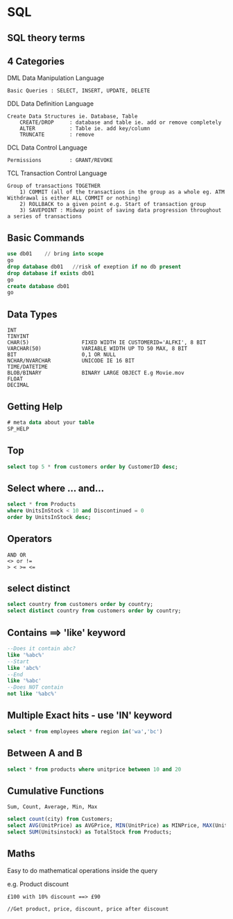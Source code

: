 # SQL

## SQL theory terms

## 4 Categories

DML Data Manipulation Language

    Basic Queries : SELECT, INSERT, UPDATE, DELETE

DDL Data Definition Language

    Create Data Structures ie. Database, Table
        CREATE/DROP     : database and table ie. add or remove completely
        ALTER           : Table ie. add key/column
        TRUNCATE        : remove

DCL Data Control Language

    Permissions         : GRANT/REVOKE

TCL Transaction Control Language

    Group of transactions TOGETHER
        1) COMMIT (all of the transactions in the group as a whole eg. ATM Withdrawal is either ALL COMMIT or nothing)
        2) ROLLBACK to a given point e.g. Start of transaction group
        3) SAVEPOINT : Midway point of saving data progression throughout a series of transactions

## Basic Commands

```sql
use db01    // bring into scope
go
drop database db01   //risk of exeption if no db present
drop database if exists db01
go
create database db01
go
```

## Data Types

    INT
    TINYINT
    CHAR(5)                 FIXED WIDTH IE CUSTOMERID='ALFKI', 8 BIT
    VARCHAR(50)             VARIABLE WIDTH UP TO 50 MAX, 8 BIT
    BIT                     0,1 OR NULL
    NCHAR/NVARCHAR          UNICODE IE 16 BIT
    TIME/DATETIME
    BLOB/BINARY             BINARY LARGE OBJECT E.g Movie.mov
    FLOAT
    DECIMAL

## Getting Help

```sql
# meta data about your table
SP_HELP
```

## Top

```sql
select top 5 * from customers order by CustomerID desc;
```

## Select where ... and...

```sql
select * from Products
where UnitsInStock < 10 and Discontinued = 0
order by UnitsInStock desc;
```

## Operators

    AND OR
    <> or !=
    > < >= <=

## select distinct

```sql
select country from customers order by country;
select distinct country from customers order by country;
```

## Contains ==> 'like' keyword

```sql
--Does it contain abc?
like '%abc%'
--Start
like 'abc%'
--End
like '%abc'
--Does NOT contain
not like '%abc%'
```

## Multiple Exact hits - use 'IN' keyword

```sql
select * from employees where region in('wa','bc')
```

## Between A and B

```sql
select * from products where unitprice between 10 and 20
```

## Cumulative Functions

    Sum, Count, Average, Min, Max

```sql
select count(city) from Customers;
select AVG(UnitPrice) as AVGPrice, MIN(UnitPrice) as MINPrice, MAX(UnitPrice) as MAXPrice from Products
select SUM(Unitsinstock) as TotalStock from Products;
```

## Maths

Easy to do mathematical operations inside the query

e.g. Product discount

    £100 with 10% discount ==> £90

    //Get product, price, discount, price after discount
